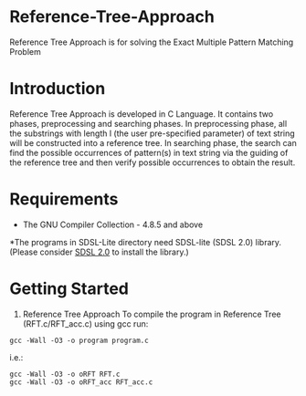 # Reference-Tree-Approach
Reference Tree Approach is for solving the Exact Multiple Pattern Matching Problem

# Introduction
Reference Tree Approach is developed in C Language. It contains two phases, preprocessing and searching phases. In preprocessing phase, all the substrings with length l (the user pre-specified parameter) of text string will be constructed into a reference tree. In searching phase, the search can find the possible occurrences of pattern(s) in text string via the guiding of the reference tree and then verify possible occurrences to obtain the result.

# Requirements
- The GNU Compiler Collection - 4.8.5 and above

*The programs in SDSL-Lite directory need SDSL-lite (SDSL 2.0) library.
(Please consider [SDSL 2.0](https://github.com/simongog/sdsl-lite) to install the library.)

# Getting Started
1. Reference Tree Approach
To compile the program in Reference Tree (RFT.c/RFT_acc.c) using gcc run:
```
gcc -Wall -O3 -o program program.c
```
i.e.:
```
gcc -Wall -O3 -o oRFT RFT.c
gcc -Wall -O3 -o oRFT_acc RFT_acc.c
```
